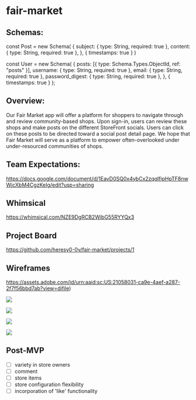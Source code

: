 # fair-market

## Schemas:
 
const Post = new Schema(
 {
   subject: { type: String, required: true },
   content: { type: String, required: true },
 },
 { timestamps: true }
)
 
const User = new Schema(
  {
    posts: [{ type: Schema.Types.ObjectId, ref: "posts" }],
    username: { type: String, required: true },
    email: { type: String, required: true },
    password_digest: { type: String, required: true },
  },
  { timestamps: true }
);

## Overview:
Our Fair Market app will offer a platform for shoppers to navigate through and review community-based shops. Upon sign-in, users can review these shops and make posts on the different StoreFront socials. Users can click on these posts to be directed toward a social post detail page. We hope that Fair Market will serve as a platform to empower often-overlooked under under-resourced communities of shops.

## Team Expectations:
https://docs.google.com/document/d/1EavD0SQ0x4ybCx2zqqlfipHpTF8nwWjcXbM4CgzKeIg/edit?usp=sharing

## Whimsical
https://whimsical.com/NZE9DgRCB2WibG55RYYQx3


## Project Board
https://github.com/heresy0-0y/fair-market/projects/1

## Wireframes 

https://assets.adobe.com/id/urn:aaid:sc:US:21058031-ca9e-4aef-a287-2f7f56bbd7ab?view=difile)

![](https://i.ibb.co/fFYcxdv/Screen-Shot-2021-02-11-at-12-17-19-PM.png)

![](https://i.ibb.co/Bgn7dbF/Screen-Shot-2021-02-11-at-12-18-25-PM.png)

![](https://i.ibb.co/1MfM4dw/Screen-Shot-2021-02-11-at-12-18-37-PM.png)

![](https://i.ibb.co/vjwGxyC/Screen-Shot-2021-02-11-at-12-18-50-PM.png)



## Post-MVP
- [ ] variety in store owners 
- [ ] comment
- [ ] store items
- [ ] store configuration flexibility
- [ ] incorporation of 'like' functionality  
